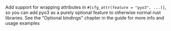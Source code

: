 Add support for wrapping attributes in `#[cfg_attr(feature = "pyo3", ...)]`, so you can add pyo3 as a purely optional feature to otherwise normal rust libraries. See the "Optional bindings" chapter in the guide for more info and usage examples